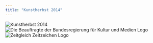 ```yaml
---
title: "Kunstherbst 2014"
---
```

<img src="{{ site.url }}/img/kunstherbst-2014/kunstherbst-2014-einladung.jpg" alt="Kunstherbst 2014" class="img--left">
<img src="{{ site.url }}/img/bkm-logo.jpg" alt="Die Beauftragte der Bundesregierung für Kultur und Medien Logo" class="img--left  img--no-shadow">
<img src="{{ site.url }}/img/zz-logo.jpg" alt="Zeitgleich Zeitzeichen Logo" class="img--left  img--no-shadow">
